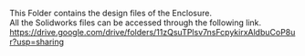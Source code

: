 This Folder contains the design files of the Enclosure.\
All the Solidworks files can be accessed through the following link.\
https://drive.google.com/drive/folders/11zQsuTPlsv7nsFcpykirxAldbuCoP8ur?usp=sharing
